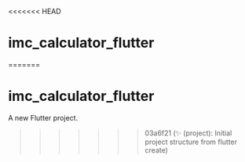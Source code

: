 <<<<<<< HEAD
# imc_calculator_flutter
=======
# imc_calculator_flutter

A new Flutter project.
>>>>>>> 03a6f21 (:sparkles: (project): Initial project structure from flutter create)
